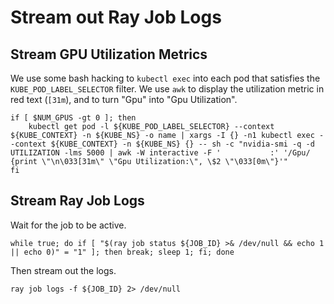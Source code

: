 # Stream out Ray Job Logs

## Stream GPU Utilization Metrics

We use some bash hacking to `kubectl exec` into each pod that
satisfies the `KUBE_POD_LABEL_SELECTOR` filter. We use `awk` to
display the utilization metric in red text (`[31m`), and to turn "Gpu"
into "Gpu Utilization".

```shell.async
if [ $NUM_GPUS -gt 0 ]; then
    kubectl get pod -l ${KUBE_POD_LABEL_SELECTOR} --context ${KUBE_CONTEXT} -n ${KUBE_NS} -o name | xargs -I {} -n1 kubectl exec --context ${KUBE_CONTEXT} -n ${KUBE_NS} {} -- sh -c "nvidia-smi -q -d UTILIZATION -lms 5000 | awk -W interactive -F '           :' '/Gpu/ {print \"\n\033[31m\" \"Gpu Utilization:\", \$2 \"\033[0m\"}'"
fi
```

## Stream Ray Job Logs

Wait for the job to be active.

```shell
while true; do if [ "$(ray job status ${JOB_ID} >& /dev/null && echo 1 || echo 0)" = "1" ]; then break; sleep 1; fi; done
```

Then stream out the logs.

```shell
ray job logs -f ${JOB_ID} 2> /dev/null
```

